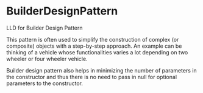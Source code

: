 # BuilderDesignPattern
LLD for Builder Design Pattern

This pattern is often used to simplify the construction of complex (or composite) objects with a step-by-step approach. An example can be thinking of a vehicle whose functionalities varies a lot depending on two wheeler or four wheeler vehicle.

Builder design pattern also helps in minimizing the number of parameters in the constructor and thus there is no need to pass in null for optional parameters to the constructor.
